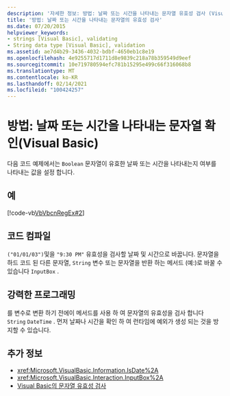 ```yaml
---
description: '자세한 정보: 방법: 날짜 또는 시간을 나타내는 문자열 유효성 검사 (Visual Basic)'
title: '방법: 날짜 또는 시간을 나타내는 문자열의 유효성 검사'
ms.date: 07/20/2015
helpviewer_keywords:
- strings [Visual Basic], validating
- String data type [Visual Basic], validation
ms.assetid: ae7d4b29-3436-4032-bdbf-4650eb1c8e19
ms.openlocfilehash: 4e9255717d1711d8e9839c218a78b359549d9eef
ms.sourcegitcommit: 10e719780594efc781b15295e499c66f316068b8
ms.translationtype: MT
ms.contentlocale: ko-KR
ms.lasthandoff: 02/14/2021
ms.locfileid: "100424257"
---
```

# <a name="how-to-validate-strings-that-represent-dates-or-times-visual-basic"></a>방법: 날짜 또는 시간을 나타내는 문자열 확인(Visual Basic)

다음 코드 예제에서는 `Boolean` 문자열이 유효한 날짜 또는 시간을 나타내는지 여부를 나타내는 값을 설정 합니다.  
  
## <a name="example"></a>예  

 [!code-vb[VbVbcnRegEx#2](~/samples/snippets/visualbasic/VS_Snippets_VBCSharp/VbVbcnRegEx/VB/Class1.vb#2)]  
  
## <a name="compile-the-code"></a>코드 컴파일  

 `("01/01/03")`및을 `"9:30 PM"` 유효성을 검사할 날짜 및 시간으로 바꿉니다. 문자열을 하드 코드 된 다른 문자열, `String` 변수 또는 문자열을 반환 하는 메서드 (예:)로 바꿀 수 있습니다 `InputBox` .  
  
## <a name="robust-programming"></a>강력한 프로그래밍  

 를 변수로 변환 하기 전에이 메서드를 사용 하 여 문자열의 유효성을 검사 합니다 `String` `DateTime` . 먼저 날짜나 시간을 확인 하 여 런타임에 예외가 생성 되는 것을 방지할 수 있습니다.  
  
## <a name="see-also"></a>추가 정보

- <xref:Microsoft.VisualBasic.Information.IsDate%2A>
- <xref:Microsoft.VisualBasic.Interaction.InputBox%2A>
- [Visual Basic의 문자열 유효성 검사](validating-strings.md)
